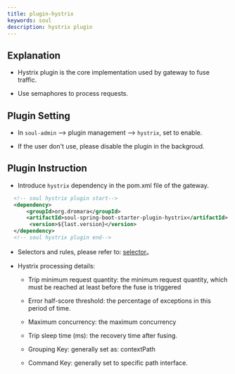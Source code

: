 ```yaml
---
title: plugin-hystrix
keywords: soul
description: hystrix plugin
---
```


## Explanation

* Hystrix plugin is the core implementation used by gateway to fuse traffic.

* Use semaphores to process requests.


## Plugin Setting

* In `soul-admin` --> plugin management --> `hystrix`, set to enable.

* If the user don't use, please disable the plugin in the backgroud.


## Plugin Instruction

* Introduce `hystrix` dependency in the pom.xml file of the gateway.

```xml
  <!-- soul hystrix plugin start-->
  <dependency>
      <groupId>org.dromara</groupId>
      <artifactId>soul-spring-boot-starter-plugin-hystrix</artifactId>
       <version>${last.version}</version>
  </dependency>
  <!-- soul hystrix plugin end-->
``` 

* Selectors and rules, please refer to: [selector](docs/en-us/soul/selector.md)。

* Hystrix processing details:
    
    * Trip minimum request quantity: the minimum request quantity, which must be reached at least before the fuse is triggered
        
    * Error half-score threshold: the percentage of exceptions in this period of time.
        
    * Maximum concurrency: the maximum concurrency
       
    * Trip sleep time (ms): the recovery time after fusing.
        
    * Grouping Key: generally set as: contextPath
        
    * Command Key: generally set to specific path interface.

